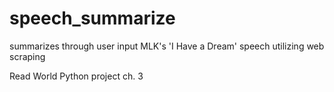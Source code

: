 # speech_summarize
summarizes through user input MLK's 'I Have a Dream' speech utilizing web scraping

Read World Python project ch. 3
